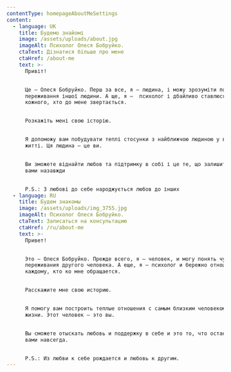 ```yaml
---
contentType: homepageAboutMeSettings
content:
  - language: UK
    title: Будемо знайомі
    image: /assets/uploads/about.jpg
    imageAlt: Психолог Олеся Бобруйко.
    ctaText: Дізнатися більше про мене
    ctaHref: /about-me
    text: >-
      Привіт!


      Це – Олеся Бобруйко. Перш за все, я – людина, і можу зрозуміти почуття та
      переживання іншої людини. А ще, я –  психолог і дбайливо ставлюся до
      кожного, хто до мене звертається.


      Розкажіть мені свою історію.


      Я допоможу вам побудувати теплі стосунки з найближчою людиною у вашому
      житті. Ця людина – це ви.


      Ви зможете віднайти любов та підтримку в собі і це те, що залишиться з
      вами назавжди


      P.S.: З любові до себе народжується любов до інших
  - language: RU
    title: Будем знакомы
    image: /assets/uploads/img_3755.jpg
    imageAlt: Психолог Олеся Бобруйко.
    ctaText: Записаться на консультацию
    ctaHref: /ru/about-me
    text: >-
      Привeт!


      Это – Олеся Бобруйко. Прежде всего, я – человек, и могу понять чувства и
      переживания другого человека. А еще, я – психолог и бережно отношусь к
      каждому, кто ко мне обращается. 


      Расскажите мне свою историю.


      Я помогу вам построить теплые отношения с самым близким человеком в вашей
      жизни. Этот человек – это вы.


      Вы сможете отыскать любовь и поддержку в себе и это то, что останется с
      вами навсегда.


      P.S.: Из любви к себе рождается и любовь к другим.
---
```

